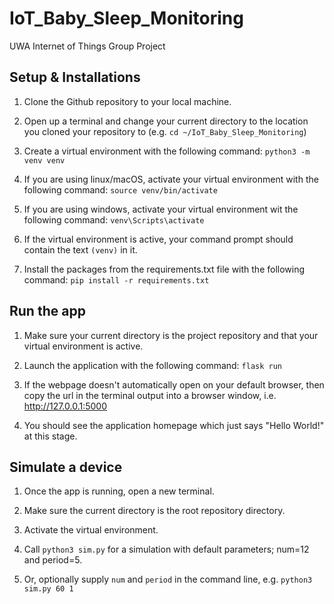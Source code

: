 # IoT_Baby_Sleep_Monitoring
UWA Internet of Things Group Project  


## Setup & Installations

1. Clone the Github repository to your local machine.

2. Open up a terminal and change your current directory to the location you cloned your repository to (e.g. `cd ~/IoT_Baby_Sleep_Monitoring`)

3. Create a virtual environment with the following command: `python3 -m venv venv`

4. If you are using linux/macOS, activate your virtual environment with the following command: `source venv/bin/activate`

5. If you are using windows, activate your virtual environment wit the following command: `venv\Scripts\activate`

6. If the virtual environment is active, your command prompt should contain the text `(venv)` in it.

7. Install the packages from the requirements.txt file with the following command: `pip install -r requirements.txt`

## Run the app

1. Make sure your current directory is the project repository and that your virtual environment is active. 

2. Launch the application with the following command: `flask run`

3. If the webpage doesn't automatically open on your default browser, then copy the url in the terminal output into a browser window, i.e. http://127.0.0.1:5000

4. You should see the application homepage which just says "Hello World!" at this stage. 

## Simulate a device

1. Once the app is running, open a new terminal.

2. Make sure the current directory is the root repository directory.

3. Activate the virtual environment.

4. Call `python3 sim.py` for a simulation with default parameters; num=12 and period=5. 

5. Or, optionally supply `num` and `period` in the command line, e.g. `python3 sim.py 60 1`
